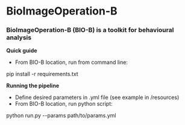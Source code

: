 # BioImageOperation-B
### BioImageOperation-B (BIO-B) is a toolkit for behavioural analysis

<b>Quick guide</b>

- From BIO-B location, run from command line:

pip install -r requirements.txt

<b>Running the pipeline</b>
- Define desired parameters in .yml file (see example in /resources)
- From BIO-B location, run python script:

python run.py --params path/to/params.yml
